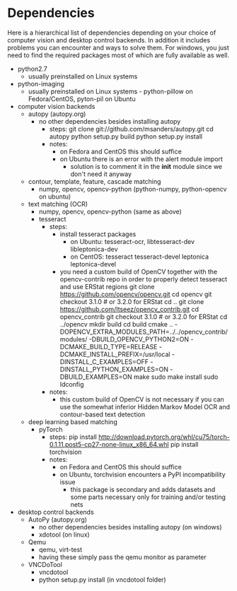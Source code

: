 # Dependencies

Here is a hierarchical list of dependencies depending on your choice of computer vision and desktop
control backends. In addition it includes problems you can encounter and ways to solve them. For
windows, you just need to find the required packages most of which are fully available as well.

- python2.7
    - usually preinstalled on Linux systems
- python-imaging
    - usually preinstalled on Linux systems - python-pillow on Fedora/CentOS, pyton-pil on Ubuntu
- computer vision backends
    - autopy (autopy.org)
        - no other dependencies besides installing autopy
            - steps:
                git clone git://github.com/msanders/autopy.git
                cd autopy
                python setup.py build
                python setup.py install
            - notes:
                - on Fedora and CentOS this should suffice
                - on Ubuntu there is an error with the alert module import
                    - solution is to comment it in the __init__ module since we don't need it anyway
    - contour, template, feature, cascade matching
        - numpy, opencv, opencv-python (python-numpy, python-opencv on ubuntu)
    - text matching (OCR)
        - numpy, opencv, opencv-python (same as above)
        - tesseract
            - steps:
                - install tesseract packages
                    - on Ubuntu: tesseract-ocr, libtesseract-dev libleptonica-dev
                    - on CentOS: tesseract tesseract-devel leptonica leptonica-devel
                - you need a custom build of OpenCV together with the opencv-contrib repo in order to
                  properly detect tesseract and use ERStat regions
                    git clone https://github.com/opencv/opencv.git
                    cd opencv
                    git checkout 3.1.0  # or 3.2.0 for ERStat
                    cd ..
                    git clone https://github.com/Itseez/opencv_contrib.git
                    cd opencv_contrib
                    git checkout 3.1.0  # or 3.2.0 for ERStat
                    cd ../opencv
                    mkdir build
                    cd build
                    cmake .. -DOPENCV_EXTRA_MODULES_PATH=../../opencv_contrib/modules/ -DBUILD_OPENCV_PYTHON2=ON -DCMAKE_BUILD_TYPE=RELEASE -DCMAKE_INSTALL_PREFIX=/usr/local -DINSTALL_C_EXAMPLES=OFF -DINSTALL_PYTHON_EXAMPLES=ON -DBUILD_EXAMPLES=ON
                    make
                    sudo make install
                    sudo ldconfig
            - notes:
                - this custom build of OpenCV is not necessary if you can use the somewhat inferior
                  Hidden Markov Model OCR and contour-based text detection
    - deep learning based matching
        - pyTorch
            - steps:
                pip install http://download.pytorch.org/whl/cu75/torch-0.1.11.post5-cp27-none-linux_x86_64.whl
                pip install torchvision
            - notes:
                - on Fedora and CentOS this should suffice
                - on Ubuntu, torchvision encounters a PyPI incompatibility issue
                    - this package is secondary and adds datasets and some parts necessary only for
                      training and/or testing nets
- desktop control backends
    - AutoPy (autopy.org)
        - no other dependencies besides installing autopy (on windows)
        - xdotool (on linux)
    - Qemu
        - qemu, virt-test
        - having these simply pass the qemu monitor as parameter
    - VNCDoTool
        - vncdotool
        - python setup.py install (in vncdotool folder)
